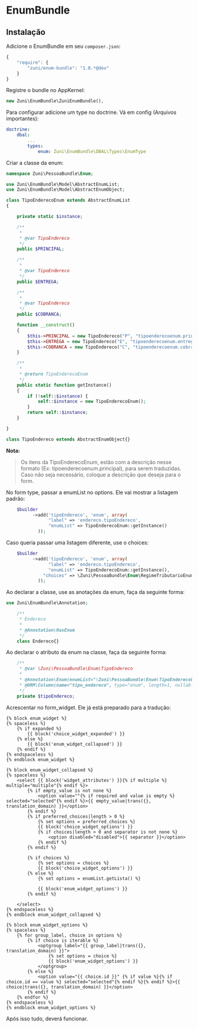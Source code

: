 EnumBundle
==========

## Instalação

Adicione o EnumBundle em seu `composer.json`:

```js
{
    "require": {
        "zuni/enum-bundle": "1.0.*@dev"
    }
}
```

Registre o bundle no AppKernel:

``` php
new Zuni\EnumBundle\ZuniEnumBundle(),
```

Para configurar adicione um type no doctrine.
Vá em config (Arquivos importantes):

``` yaml
doctrine:
    dbal:
        ...
        types:
            enum: Zuni\EnumBundle\DBAL\Types\EnumType
```

Criar a classe da enum:

``` php
namespace Zuni\PessoaBundle\Enum;

use Zuni\EnumBundle\Model\AbstractEnumList;
use Zuni\EnumBundle\Model\AbstractEnumObject;

class TipoEnderecoEnum extends AbstractEnumList
{

    private static $instance;

    /**
     *
     * @var TipoEndereco 
     */
    public $PRINCIPAL;

    /**
     *
     * @var TipoEndereco 
     */
    public $ENTREGA;

    /**
     *
     * @var TipoEndereco 
     */
    public $COBRANCA;

    function __construct()
    {
        $this->PRINCIPAL = new TipoEndereco("P", "tipoenderecoenum.principal");
        $this->ENTREGA = new TipoEndereco("E", "tipoenderecoenum.entrega");
        $this->COBRANCA = new TipoEndereco("C", "tipoenderecoenum.cobraca");
    }

    /**
     * 
     * @return TipoEnderecoEnum
     */
    public static function getInstance()
    {
        if (!self::$instance) {
            self::$instance = new TipoEnderecoEnum();
        }
        return self::$instance;
    }

}

class TipoEndereco extends AbstractEnumObject{}
```

**Nota:**

> Os itens da TipoEnderecoEnum, estão com a descrição nesse formato (Ex: tipoenderecoenum.principal), 
> para serem traduzidas.
> Caso não seja necessário, coloque a descrição que deseja para o form.

No form type, passar a enumList no options. Ele vai mostrar a listagem padrão:

``` php
    $builder
          ->add('tipoEndereco', 'enum', array(
                "label" => 'endereco.tipoEndereco',
                "enumList" => TipoEnderecoEnum::getInstance()
            ));
```
            
Caso queria passar uma listagem diferente, use o choices:

``` php
    $builder
          ->add('tipoEndereco', 'enum', array(
                "label" => 'endereco.tipoEndereco',
                "enumList" => TipoEnderecoEnum::getInstance(),
              "choices" => \Zuni\PessoaBundle\Enum\RegimeTributarioEnum::getInstance()->getLista(),
            ));
```
            
Ao declarar a classe, use as anotações da enum, faça da seguinte forma:

``` php
use Zuni\EnumBundle\Annotation;

    /**
     * Endereco
     *
     * @Annotation\HasEnum
     */
    class Endereco{}
```

Ao declarar o atributo da enum na classe, faça da seguinte forma:

``` php
    /**
     * @var \Zuni\PessoaBundle\Enum\TipoEndereco
     * 
     * @Annotation\Enum(enumList="\Zuni\PessoaBundle\Enum\TipoEnderecoEnum")
     * @ORM\Column(name="tipo_endereco", type="enum", length=1, nullable=true)
     */
    private $tipoEndereco;
```
    
Acrescentar no form_widget. Ele já está preparado para a tradução:

``` twig
{% block enum_widget %}
{% spaceless %}
    {% if expanded %}
        {{ block('choice_widget_expanded') }}
    {% else %}
        {{ block('enum_widget_collapsed') }}
    {% endif %}
{% endspaceless %}
{% endblock enum_widget %}

{% block enum_widget_collapsed %}
{% spaceless %}
    <select {{ block('widget_attributes') }}{% if multiple %} multiple="multiple"{% endif %}>
        {% if empty_value is not none %}
            <option value=""{% if required and value is empty %} selected="selected"{% endif %}>{{ empty_value|trans({}, translation_domain) }}</option>
        {% endif %}
        {% if preferred_choices|length > 0 %}
            {% set options = preferred_choices %}
            {{ block('choice_widget_options') }}
            {% if choices|length > 0 and separator is not none %}
                <option disabled="disabled">{{ separator }}</option>
            {% endif %}
        {% endif %}
                
        {% if choices %}
            {% set options = choices %}
            {{ block('choice_widget_options') }}
        {% else %}        
            {% set options = enumList.getLista() %}
                
            {{ block('enum_widget_options') }}
        {% endif %}        
                
    </select>
{% endspaceless %}
{% endblock enum_widget_collapsed %}
        
{% block enum_widget_options %}
{% spaceless %}
    {% for group_label, choice in options %}
        {% if choice is iterable %}
            <optgroup label="{{ group_label|trans({}, translation_domain) }}">
                {% set options = choice %}
                {{ block('enum_widget_options') }}
            </optgroup>
        {% else %}
            <option value="{{ choice.id }}" {% if value %}{% if choice.id == value %} selected="selected"{% endif %}{% endif %}>{{ choice|trans({}, translation_domain) }}</option>
        {% endif %}
    {% endfor %}
{% endspaceless %}
{% endblock enum_widget_options %}

```
Após isso tudo, deverá funcionar.
